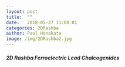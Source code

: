 ```yaml
---
layout: post
title:  ""
date:   2018-05-27 11:00:01
categories: 2DRashba 
author: Paul Hanakata
image: /img/2DRashba2.jpg
---
```

##### 2D Rashba Ferroelectric Lead Chalcogenides
